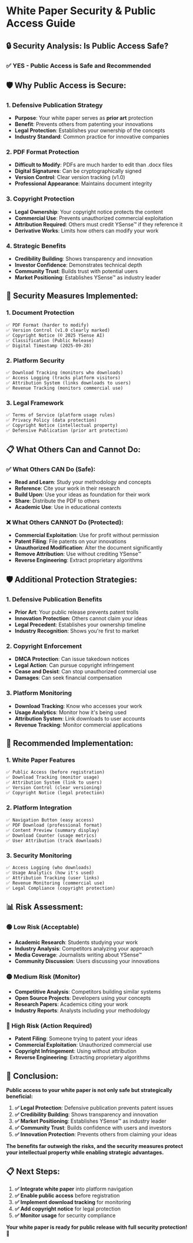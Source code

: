 # White Paper Security & Public Access Guide

## 🔒 **Security Analysis: Is Public Access Safe?**

### **✅ YES - Public Access is Safe and Recommended**

## **🛡️ Why Public Access is Secure:**

### **1. Defensive Publication Strategy**
- **Purpose**: Your white paper serves as **prior art** protection
- **Benefit**: Prevents others from patenting your innovations
- **Legal Protection**: Establishes your ownership of the concepts
- **Industry Standard**: Common practice for innovative companies

### **2. PDF Format Protection**
- **Difficult to Modify**: PDFs are much harder to edit than .docx files
- **Digital Signatures**: Can be cryptographically signed
- **Version Control**: Clear version tracking (v1.0)
- **Professional Appearance**: Maintains document integrity

### **3. Copyright Protection**
- **Legal Ownership**: Your copyright notice protects the content
- **Commercial Use**: Prevents unauthorized commercial exploitation
- **Attribution Required**: Others must credit YSense™ if they reference it
- **Derivative Works**: Limits how others can modify your work

### **4. Strategic Benefits**
- **Credibility Building**: Shows transparency and innovation
- **Investor Confidence**: Demonstrates technical depth
- **Community Trust**: Builds trust with potential users
- **Market Positioning**: Establishes YSense™ as industry leader

## **🔐 Security Measures Implemented:**

### **1. Document Protection**
```
✅ PDF Format (harder to modify)
✅ Version Control (v1.0 clearly marked)
✅ Copyright Notice (© 2025 YSense AI)
✅ Classification (Public Release)
✅ Digital Timestamp (2025-09-28)
```

### **2. Platform Security**
```
✅ Download Tracking (monitors who downloads)
✅ Access Logging (tracks platform visitors)
✅ Attribution System (links downloads to users)
✅ Revenue Tracking (monitors commercial use)
```

### **3. Legal Framework**
```
✅ Terms of Service (platform usage rules)
✅ Privacy Policy (data protection)
✅ Copyright Notice (intellectual property)
✅ Defensive Publication (prior art protection)
```

## **📋 What Others Can and Cannot Do:**

### **✅ What Others CAN Do (Safe):**
- **Read and Learn**: Study your methodology and concepts
- **Reference**: Cite your work in their research
- **Build Upon**: Use your ideas as foundation for their work
- **Share**: Distribute the PDF to others
- **Academic Use**: Use in educational contexts

### **❌ What Others CANNOT Do (Protected):**
- **Commercial Exploitation**: Use for profit without permission
- **Patent Filing**: File patents on your innovations
- **Unauthorized Modification**: Alter the document significantly
- **Remove Attribution**: Use without crediting YSense™
- **Reverse Engineering**: Extract proprietary algorithms

## **🛡️ Additional Protection Strategies:**

### **1. Defensive Publication Benefits**
- **Prior Art**: Your public release prevents patent trolls
- **Innovation Protection**: Others cannot claim your ideas
- **Legal Precedent**: Establishes your ownership timeline
- **Industry Recognition**: Shows you're first to market

### **2. Copyright Enforcement**
- **DMCA Protection**: Can issue takedown notices
- **Legal Action**: Can pursue copyright infringement
- **Cease and Desist**: Can stop unauthorized commercial use
- **Damages**: Can seek financial compensation

### **3. Platform Monitoring**
- **Download Tracking**: Know who accesses your work
- **Usage Analytics**: Monitor how it's being used
- **Attribution System**: Link downloads to user accounts
- **Revenue Tracking**: Monitor commercial applications

## **🎯 Recommended Implementation:**

### **1. White Paper Features**
```
✅ Public Access (before registration)
✅ Download Tracking (monitor usage)
✅ Attribution System (link to users)
✅ Version Control (clear versioning)
✅ Copyright Notice (legal protection)
```

### **2. Platform Integration**
```
✅ Navigation Button (easy access)
✅ PDF Download (professional format)
✅ Content Preview (summary display)
✅ Download Counter (usage metrics)
✅ User Attribution (track downloads)
```

### **3. Security Monitoring**
```
✅ Access Logging (who downloads)
✅ Usage Analytics (how it's used)
✅ Attribution Tracking (user links)
✅ Revenue Monitoring (commercial use)
✅ Legal Compliance (copyright protection)
```

## **📊 Risk Assessment:**

### **🟢 Low Risk (Acceptable)**
- **Academic Research**: Students studying your work
- **Industry Analysis**: Competitors analyzing your approach
- **Media Coverage**: Journalists writing about YSense™
- **Community Discussion**: Users discussing your innovations

### **🟡 Medium Risk (Monitor)**
- **Competitive Analysis**: Competitors building similar systems
- **Open Source Projects**: Developers using your concepts
- **Research Papers**: Academics citing your work
- **Industry Reports**: Analysts including your methodology

### **🔴 High Risk (Action Required)**
- **Patent Filing**: Someone trying to patent your ideas
- **Commercial Exploitation**: Unauthorized commercial use
- **Copyright Infringement**: Using without attribution
- **Reverse Engineering**: Extracting proprietary algorithms

## **🚀 Conclusion:**

**Public access to your white paper is not only safe but strategically beneficial:**

1. **✅ Legal Protection**: Defensive publication prevents patent issues
2. **✅ Credibility Building**: Shows transparency and innovation
3. **✅ Market Positioning**: Establishes YSense™ as industry leader
4. **✅ Community Trust**: Builds confidence with users and investors
5. **✅ Innovation Protection**: Prevents others from claiming your ideas

**The benefits far outweigh the risks, and the security measures protect your intellectual property while enabling strategic advantages.**

## **📋 Next Steps:**

1. **✅ Integrate white paper** into platform navigation
2. **✅ Enable public access** before registration
3. **✅ Implement download tracking** for monitoring
4. **✅ Add copyright notice** for legal protection
5. **✅ Monitor usage** for security compliance

**Your white paper is ready for public release with full security protection!** 🎉



